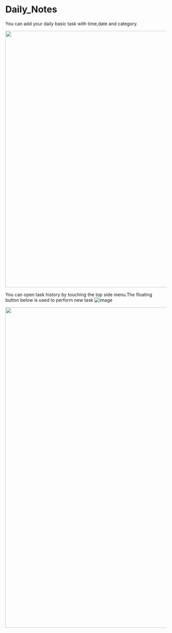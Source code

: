 # Daily_Notes
You can add your daily basic task with time,date and category.

<img src=https://user-images.githubusercontent.com/83392576/120098188-16448380-c152-11eb-92f7-1db1e8c6e8d0.jpg width="700" height="800"/>

You can open task history by touching the top side menu.The floating button below is used to perform new task
![image](https://user-images.githubusercontent.com/83392576/120097507-720d0d80-c14e-11eb-904f-f4631507a24b.png)

<img src=https://user-images.githubusercontent.com/83392576/120097362-aaf8b280-c14d-11eb-9e6b-3bb83e92ba93.jpg width="600" height="1000"/>


